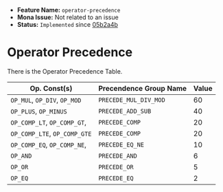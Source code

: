 - **Feature Name:** `operator-precedence` 
- **Mona Issue:** Not related to an issue 
- **Status:** `Implemented` since [05b2a4b](https://github.com/Larsouille25/mona/commit/05b2a4bc6c713ed7ca4371185d78e3863a458f2b)

# Operator Precedence
There is the Operator Precedence Table.

|          Op. Const(s)         | Precendence Group Name | Value |
| ----------------------------- | ---------------------- | ----- |
| `OP_MUL`, `OP_DIV`, `OP_MOD`  | `PRECEDE_MUL_DIV_MOD`  |   60  |
| `OP_PLUS`, `OP_MINUS`         | `PRECEDE_ADD_SUB`      |   40  |
| `OP_COMP_LT`, `OP_COMP_GT`,   | `PRECEDE_COMP`         |   20  |
| `OP_COMP_LTE`, `OP_COMP_GTE`  | `PRECEDE_COMP`         |   20  |
| `OP_COMP_EQ`, `OP_COMP_NE`,   | `PRECEDE_EQ_NE`        |   10  |
| `OP_AND`                      | `PRECEDE_AND`          |   6   |
| `OP_OR`                       | `PRECEDE_OR`           |   5   |
| `OP_EQ`                       | `PRECEDE_EQ`           |   2   |
